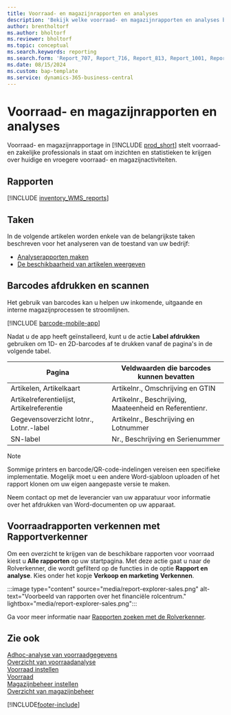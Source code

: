 ```yaml
---
title: Voorraad- en magazijnrapporten en analyses
description: 'Bekijk welke voorraad- en magazijnrapporten en analyses beschikbaar zijn in de standaardversie van Business Central, zodat u uw bedrijf kunt volgen.'
author: brentholtorf
ms.author: bholtorf
ms.reviewer: bholtorf
ms.topic: conceptual
ms.search.keywords: reporting
ms.search.form: 'Report_707, Report_716, Report_813, Report_1001, Report_5807, Report_5808, Report_5809, Report_7313, Report_7319, Report_7320'
ms.date: 08/15/2024
ms.custom: bap-template
ms.service: dynamics-365-business-central
---
```

# Voorraad- en magazijnrapporten en analyses

Voorraad- en magazijnrapportage in [!INCLUDE [prod_short](includes/prod_short.md)] stelt voorraad- en zakelijke professionals in staat om inzichten en statistieken te krijgen over huidige en vroegere voorraad- en magazijnactiviteiten.  

## Rapporten

[!INCLUDE [inventory_WMS_reports](includes/inventory-WMS-reports-include.md)]

## Taken

In de volgende artikelen worden enkele van de belangrijkste taken beschreven voor het analyseren van de toestand van uw bedrijf:

* [Analyserapporten maken](bi-how-create-analysis-views-reports.md)  
* [De beschikbaarheid van artikelen weergeven](inventory-how-availability-overview.md)

## Barcodes afdrukken en scannen

Het gebruik van barcodes kan u helpen uw inkomende, uitgaande en interne magazijnprocessen te stroomlijnen. 

[!INCLUDE [barcode-mobile-app](includes/barcode-mobile-app.md)]

Nadat u de app heeft geïnstalleerd, kunt u de actie **Label afdrukken** gebruiken om 1D- en 2D-barcodes af te drukken vanaf de pagina's in de volgende tabel.

|Pagina  |Veldwaarden die barcodes kunnen bevatten  |
|---------|---------|
|Artikelen, Artikelkaart     |Artikelnr., Omschrijving en GTIN         |
|Artikelreferentielijst, Artikelreferentie     |Artikelnr., Beschrijving, Maateenheid en Referentienr.         |
|Gegevensoverzicht lotnr., Lotnr.-label     |Artikelnr., Beschrijving en Lotnummer       |
|SN-label     |Nr., Beschrijving en Serienummer         |

> [!NOTE]
> Sommige printers en barcode/QR-code-indelingen vereisen een specifieke implementatie. Mogelijk moet u een andere Word-sjabloon uploaden of het rapport klonen om uw eigen aangepaste versie te maken.
>
> Neem contact op met de leverancier van uw apparatuur voor informatie over het afdrukken van Word-documenten op uw apparaat.  

## Voorraadrapporten verkennen met Rapportverkenner

Om een overzicht te krijgen van de beschikbare rapporten voor voorraad kiest u **Alle rapporten** op uw startpagina. Met deze actie gaat u naar de Rolverkenner, die wordt gefilterd op de functies in de optie **Rapport en analyse**. Kies onder het kopje **Verkoop en marketing** **Verkennen**.

:::image type="content" source="media/report-explorer-sales.png" alt-text="Voorbeeld van rapporten over het financiële rolcentrum." lightbox="media/report-explorer-sales.png":::

Ga voor meer informatie naar [Rapporten zoeken met de Rolverkenner](ui-role-explorer.md).

## Zie ook

[Adhoc-analyse van voorraadgegevens](ad-hoc-analysis-inventory.md)  
[Overzicht van voorraadanalyse](inventory-analytics-overview.md)  
[Voorraad instellen](inventory-setup-inventory.md)  
[Voorraad](inventory-manage-inventory.md)  
[Magazijnbeheer instellen](warehouse-setup-warehouse.md)  
[Overzicht van magazijnbeheer](design-details-warehouse-management.md)

[!INCLUDE[footer-include](includes/footer-banner.md)]
